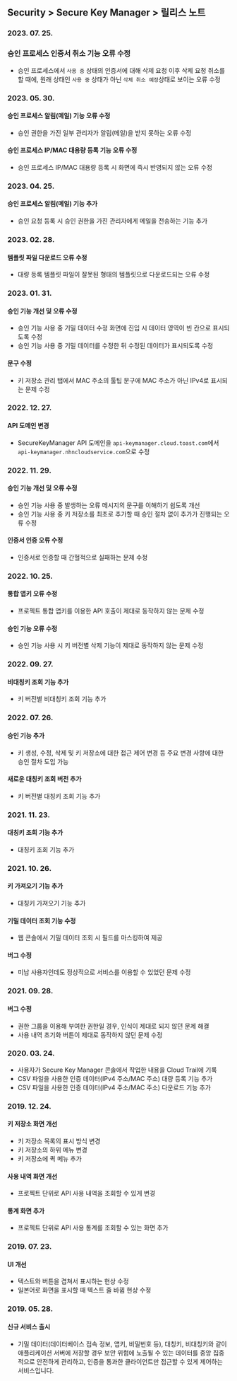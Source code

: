 ## Security > Secure Key Manager > 릴리스 노트

### 2023. 07. 25.
### 승인 프로세스 인증서 취소 기능 오류 수정
* 승인 프로세스에서 `사용 중` 상태의 인증서에 대해 삭제 요청 이후 삭제 요청 취소를 할 때에, 원래 상태인 `사용 중` 상태가 아닌 `삭체 취소 예정`상태로 보이는 오류 수정

### 2023. 05. 30.
#### 승인 프로세스 알림(메일) 기능 오류 수정
* 승인 권한을 가진 일부 관리자가 알림(메일)을 받지 못하는 오류 수정
#### 승인 프로세스 IP/MAC 대용량 등록 기능 오류 수정
* 승인 프로세스 IP/MAC 대용량 등록 시 화면에 즉시 반영되지 않는 오류 수정

### 2023. 04. 25.
#### 승인 프로세스 알림(메일) 기능 추가
* 승인 요청 등록 시 승인 권한을 가진 관리자에게 메일을 전송하는 기능 추가

### 2023. 02. 28.
#### 템플릿 파일 다운로드 오류 수정
* 대량 등록 템플릿 파일이 잘못된 형태의 템플릿으로 다운로드되는 오류 수정

### 2023. 01. 31.
#### 승인 기능 개선 및 오류 수정
* 승인 기능 사용 중 기밀 데이터 수정 화면에 진입 시 데이터 영역이 빈 칸으로 표시되도록 수정
* 승인 기능 사용 중 기밀 데이터를 수정한 뒤 수정된 데이터가 표시되도록 수정

#### 문구 수정
* 키 저장소 관리 탭에서 MAC 주소의 툴팁 문구에 MAC 주소가 아닌 IPv4로 표시되는 문제 수정

### 2022. 12. 27.
#### API 도메인 변경
* SecureKeyManager API 도메인을 `api-keymanager.cloud.toast.com`에서 `api-keymanager.nhncloudservice.com`으로 수정

### 2022. 11. 29.
#### 승인 기능 개선 및 오류 수정
* 승인 기능 사용 중 발생하는 오류 메시지의 문구를 이해하기 쉽도록 개선
* 승인 기능 사용 중 키 저장소를 최초로 추가할 때 승인 절차 없이 추가가 진행되는 오류 수정
#### 인증서 인증 오류 수정
* 인증서로 인증할 때 간헐적으로 실패하는 문제 수정

### 2022. 10. 25.
#### 통합 앱키 오류 수정
* 프로젝트 통합 앱키를 이용한 API 호출이 제대로 동작하지 않는 문제 수정
#### 승인 기능 오류 수정
* 승인 기능 사용 시 키 버전별 삭제 기능이 제대로 동작하지 않는 문제 수정

### 2022. 09. 27.
#### 비대칭키 조회 기능 추가
* 키 버전별 비대칭키 조회 기능 추가

### 2022. 07. 26.
#### 승인 기능 추가
* 키 생성, 수정, 삭제 및 키 저장소에 대한 접근 제어 변경 등 주요 변경 사항에 대한 승인 절차 도입 가능
#### 새로운 대칭키 조회 버전 추가
* 키 버전별 대칭키 조회 기능 추가

### 2021. 11. 23.
#### 대칭키 조회 기능 추가
* 대칭키 조회 기능 추가

### 2021. 10. 26.
#### 키 가져오기 기능 추가
* 대칭키 가져오기 기능 추가
#### 기밀 데이터 조회 기능 수정
* 웹 콘솔에서 기밀 데이터 조회 시 필드를 마스킹하여 제공
#### 버그 수정
* 미납 사용자인데도 정상적으로 서비스를 이용할 수 있었던 문제 수정

### 2021. 09. 28.
#### 버그 수정
* 권한 그룹을 이용해 부여한 권한일 경우, 인식이 제대로 되지 않던 문제 해결
* 사용 내역 초기화 버튼이 제대로 동작하지 않던 문제 수정

### 2020. 03. 24.
* 사용자가 Secure Key Manager 콘솔에서 작업한 내용을 Cloud Trail에 기록
* CSV 파일을 사용한 인증 데이터(IPv4 주소/MAC 주소) 대량 등록 기능 추가
* CSV 파일을 사용한 인증 데이터(IPv4 주소/MAC 주소) 다운로드 기능 추가

### 2019. 12. 24.

#### 키 저장소 화면 개선
* 키 저장소 목록의 표시 방식 변경
* 키 저장소의 하위 메뉴 변경
* 키 저장소에 퀵 메뉴 추가

#### 사용 내역 화면 개선
* 프로젝트 단위로 API 사용 내역을 조회할 수 있게 변경

#### 통계 화면 추가
* 프로젝트 단위로 API 사용 통계를 조회할 수 있는 화면 추가

### 2019. 07. 23.

#### UI 개선
* 텍스트와 버튼을 겹쳐서 표시하는 현상 수정
* 일본어로 화면을 표시할 때 텍스트 줄 바뀜 현상 수정

### 2019. 05. 28.

#### 신규 서비스 출시
* 기밀 데이터(데이터베이스 접속 정보, 앱키, 비밀번호 등), 대칭키, 비대칭키와 같이 애플리케이션 서버에 저장할 경우 보안 위험에 노출될 수 있는 데이터를 중앙 집중적으로 안전하게 관리하고, 인증을 통과한 클라이언트만 접근할 수 있게 제어하는 서비스입니다.
